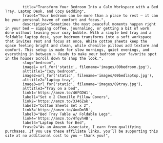             title="Transform Your Bedroom Into a Calm Workspace with a Bed Tray, Laptop Desk, and Cozy Bedding",
            frase1="Your bedroom can be more than a place to rest — it can be your personal haven of comfort and focus.",
            description="Sometimes the most peaceful moments happen right in your bed — sipping coffee, journaling, or getting a bit of work done without leaving your cozy bubble. With a simple bed tray and a foldable laptop desk, your bedroom transforms into a soft workspace that invites rest and focus at once. White cotton sheets keep the space feeling bright and clean, while chenille pillows add texture and comfort. This setup is made for slow mornings, quiet evenings, and everything in between.✨ Ready to make your bedroom your favorite spot in the house? Scroll down to shop the look.",
            slug="bedroom",
            image1= url_for('static', filename='images/09bedroom.jpg'),  
            alttitle1="cozy bedroom",
            image2=url_for('static', filename='images/09bedlaptop.jpg'),
            alttitle2="laptop tray",
            image3=url_for('static', filename='images/09tray.jpg'),
            alttitle3="Tray on a bed",
            link1='https://amzn.to/46FGDW1',
            label1="Set x 2 Chenille Pillow Covers",
            link2='https://amzn.to/3J46Zak',
            label2="Cotton Sheets Set x 2",
            link3='https://amzn.to/4ooDm3R',
            label3="Bed Tray Table w/ Foldable Legs",
            link4='https://amzn.to/4fqvhHB',
            label4="Laptop Desk for Bed",
            frase2="As an Amazon Associate, I earn from qualifying purchases. If you use these affiliate links, you’ll be supporting this site at no additional cost to you — thank you!",